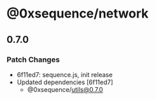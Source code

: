 # @0xsequence/network

## 0.7.0
### Patch Changes

- 6f11ed7: sequence.js, init release
- Updated dependencies [6f11ed7]
  - @0xsequence/utils@0.7.0
